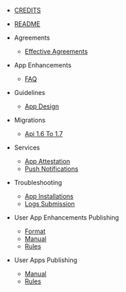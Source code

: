- [CREDITS](CREDITS.md)
- [README](README.md)

- Agreements
  - [Effective Agreements](agreements/effective-agreements.md)

- App Enhancements
  - [FAQ](app-enhancements/FAQ.md)

- Guidelines
  - [App Design](guidelines/app-design.md)

- Migrations
  - [Api 1.6 To 1.7](migrations/api-1.6-to-1.7.md)

- Services
  - [App Attestation](services/app-attestation.md)
  - [Push Notifications](services/push-notifications.md)

- Troubleshooting
  - [App Installations](troubleshooting/app-installations.md)
  - [Logs Submission](troubleshooting/logs-submission.md)

- User App Enhancements Publishing
  - [Format](user-app-enhancements-publishing/format.md)
  - [Manual](user-app-enhancements-publishing/manual.md)
  - [Rules](user-app-enhancements-publishing/rules.md)

- User Apps Publishing
  - [Manual](user-apps-publishing/manual.md)
  - [Rules](user-apps-publishing/rules.md)
